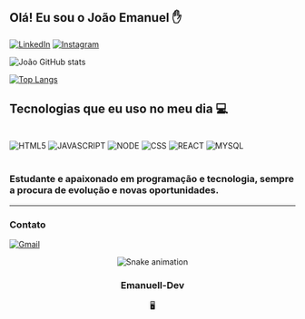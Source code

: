 
## Olá! Eu sou o João Emanuel ✋


[![LinkedIn](https://img.shields.io/badge/LinkedIn-0077B5?style=for-the-badge&logo=linkedin&logoColor=white)](https://www.linkedin.com/in/joao-emanuel-45357922b/)
[![Instagram](https://img.shields.io/badge/Instagram-E4405F?style=for-the-badge&logo=instagram&logoColor=white)](https://www.instagram.com/jaoo_emanuell/)


![João GitHub stats](https://github-readme-stats.vercel.app/api?username=Emanuell-Dev&show_icons=true&theme=dark)

[![Top Langs](https://github-readme-stats.vercel.app/api/top-langs/?username=emanuell-dev&layout=compact)](https://github.com/emanuell-dev/github-readme-stats)

## Tecnologias que eu uso no meu dia 💻

<div style="display: inline_block"><br/>
 <img align="center" alt="HTML5" src="https://img.shields.io/badge/HTML5-E34F26?style=for-the-badge&logo=html5&logoColor=white" />
  <img align="center" alt="JAVASCRIPT" src="https://img.shields.io/badge/JavaScript-323330?style=for-the-badge&logo=javascript&logoColor=F7DF1E" />
  <img align="center" alt="NODE" src="https://img.shields.io/badge/Node.js-43853D?style=for-the-badge&logo=node.js&logoColor=white" />
<img align="center" alt="CSS" src="https://img.shields.io/badge/CSS-239120?&style=for-the-badge&logo=css3&logoColor=white" />
<img align="center" alt="REACT" src="https://img.shields.io/badge/React-20232A?style=for-the-badge&logo=react&logoColor=61DAFB" />
<img align="center" alt="MYSQL" src="https://img.shields.io/badge/MySQL-00000F?style=for-the-badge&logo=mysql&logoColor=white" />
</div><br/>

### Estudante e apaixonado em programação e tecnologia, sempre a procura de evolução e novas oportunidades.

<hr size 1>

### Contato

[![Gmail](https://img.shields.io/badge/Gmail-D14836?style=for-the-badge&logo=gmail&logoColor=white)](mailto:idevemanuell@gmail.com)

<div align="center">
  
  ![Snake animation](https://github.com/danielbped/danielbped/blob/output/github-contribution-grid-snake.svg)
  
</div>

<div align="center">
  
 ### Emanuell-Dev
 🖥️
</div>

